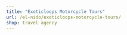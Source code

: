 ```yaml
---
title: "Exoticloops Motorcycle Tours"
url: /el-nido/exoticloops-motorcycle-tours/
shop: travel agency
---
```

